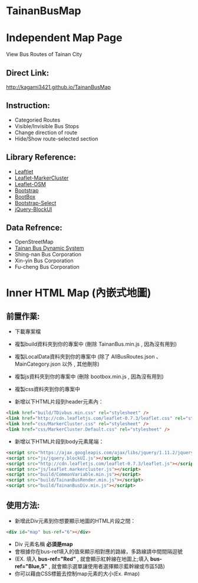 TainanBusMap
============

# Independent Map Page

View Bus Routes of Tainan City

## Direct Link: 
http://kagami3421.github.io/TainanBusMap

## Instruction:

* Categoried Routes
* Visible/Invisible Bus Stops
* Change direction of route
* Hide/Show route-selected section 

## Library Reference:

* [Leaftlet](http://leafletjs.com/)
* [Leaflet-MarkerCluster](https://github.com/Leaflet/Leaflet.markercluster)
* [Leaflet-OSM](https://github.com/jfirebaugh/leaflet-osm)
* [Bootstrap](http://getbootstrap.com/)
* [BootBox](http://bootboxjs.com/)
* [Bootstrap-Select](http://silviomoreto.github.io/bootstrap-select/)
* [jQuery-BlockUI](http://malsup.com/jquery/block/)

## Data Refrence:

* OpenStreetMap
* [Tainan Bus Dynamic System](http://2384.tainan.gov.tw/TNWeb/Index.jsp?locale=zh_TW&agis=Yes)
* Shing-nan Bus Corporation
* Xin-yin Bus Corporation
* Fu-cheng Bus Corporation

# Inner HTML Map (內嵌式地圖)

## 前置作業:

* 下載專案檔
* 複製build資料夾到你的專案中 (刪除 TainanBus.min.js , 因為沒有用到)
* 複製LocalData資料夾到你的專案中 (除了 AllBusRoutes.json 、 MainCategory.json 以外 , 其他刪除)
* 複製js資料夾到你的專案中 (刪除 bootbox.min.js , 因為沒有用到)
* 複製css資料夾到你的專案中

* 新增以下HTML片段到header元素內：

```html
<link href="build/TDivbus.min.css" rel="stylesheet" />
<link href="http://cdn.leafletjs.com/leaflet-0.7.3/leaflet.css" rel="stylesheet" />
<link href="css/MarkerCluster.css" rel="stylesheet" />
<link href="css/MarkerCluster.Default.css" rel="stylesheet" />
```

* 新增以下HTML片段到body元素尾端：

```html
<script src="https://ajax.googleapis.com/ajax/libs/jquery/1.11.2/jquery.min.js"></script>
<script src="js/jquery.blockUI.js"></script>
<script src="http://cdn.leafletjs.com/leaflet-0.7.3/leaflet.js"></script>
<script src="js/leaflet.markercluster.js"></script>
<script src="build/CommonVariable.min.js"></script>
<script src="build/TainanBusRender.min.js"></script>
<script src="build/TainanBusDiv.min.js"></script>
```

## 使用方法: 

* 新增此Div元素到你想要顯示地圖的HTML片段之間：

```html
<div id="map" bus-ref="6"></div>
```

* Div 元素名稱 **必須是map**
* 會根據你在bus-ref填入的值來顯示相對應的路線，多路線請中間間隔逗號
* (EX. 填入 **bus-ref="Red"** , 就會顯示紅幹線在地圖上;填入 **bus-ref="Blue,5"** , 就會顯示選單讓使用者選擇顯示藍幹線或市區5路)
* 你可以藉由CSS標籤去控制map元素的大小(Ex. #map)